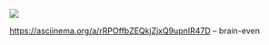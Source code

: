 <a href="https://codeclimate.com/github/codeclimate/codeclimate/maintainability"><img src="https://api.codeclimate.com/v1/badges/a99a88d28ad37a79dbf6/maintainability" /></a>


https://asciinema.org/a/rRPOffbZEQkjZjxQ9upnIR47D  – brain-even